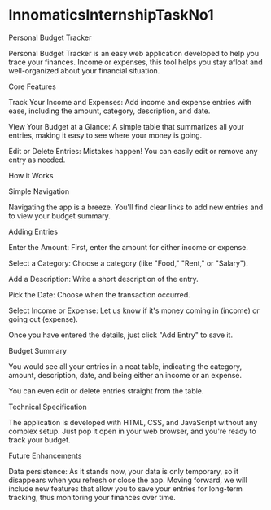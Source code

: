 # InnomaticsInternshipTaskNo1

Personal Budget Tracker

Personal Budget Tracker is an easy web application developed to help you trace your finances. Income or expenses, this tool helps you stay afloat and well-organized about your financial situation.



Core Features

Track Your Income and Expenses: Add income and expense entries with ease, including the amount, category, description, and date.

View Your Budget at a Glance: A simple table that summarizes all your entries, making it easy to see where your money is going.

Edit or Delete Entries: Mistakes happen! You can easily edit or remove any entry as needed.

How it Works

Simple Navigation

Navigating the app is a breeze. You'll find clear links to add new entries and to view your budget summary.



Adding Entries

Enter the Amount: First, enter the amount for either income or expense.

Select a Category: Choose a category (like "Food," "Rent," or "Salary").

Add a Description: Write a short description of the entry.

Pick the Date: Choose when the transaction occurred.

Select Income or Expense: Let us know if it's money coming in (income) or going out (expense).

Once you have entered the details, just click "Add Entry" to save it.

Budget Summary

You would see all your entries in a neat table, indicating the category, amount, description, date, and being either an income or an expense.

You can even edit or delete entries straight from the table.

Technical Specification

The application is developed with HTML, CSS, and JavaScript without any complex setup. Just pop it open in your web browser, and you're ready to track your budget.

Future Enhancements

Data persistence: As it stands now, your data is only temporary, so it disappears when you refresh or close the app. Moving forward, we will include new features that allow you to save your entries for long-term tracking, thus monitoring your finances over time.

